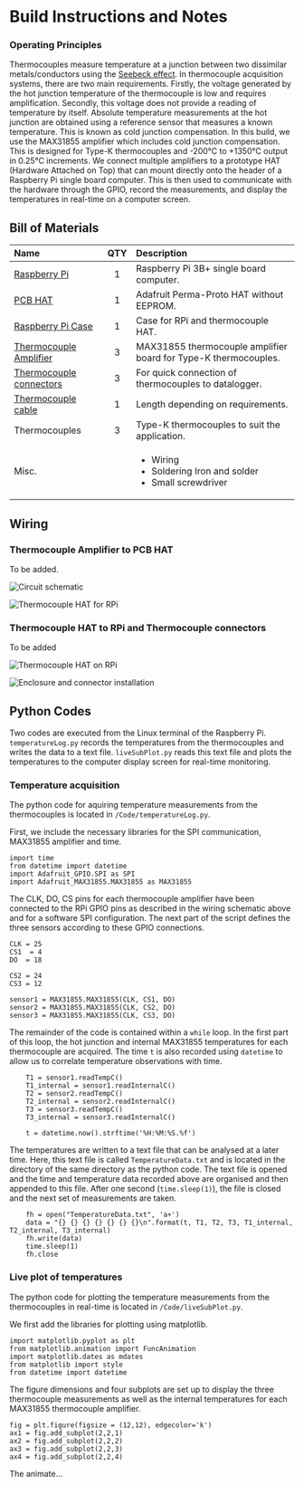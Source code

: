 # Build Instructions and Notes

### Operating Principles

Thermocouples measure temperature at a junction between two dissimilar metals/conductors using the [Seebeck effect](https://en.wikipedia.org/wiki/Thermocouple). In thermocouple acquisition systems, there are two main requirements. Firstly, the voltage generated by the hot junction temperature of the thermocouple is low and requires amplification. Secondly, this voltage does not provide a reading of temperature by itself. Absolute temperature measurements at the hot junction are obtained using a reference sensor that measures a known temperature. This is known as cold junction compensation. In this build, we use the MAX31855 amplifier which includes cold junction compensation. This is designed for Type-K thermocouples and -200°C to +1350°C output in 0.25°C increments. We connect multiple amplifiers to a prototype HAT (Hardware Attached on Top) that can mount directly onto the header of a Raspberry Pi single board computer. This is then used to communicate with the hardware through the GPIO, record the measurements, and display the temperatures in real-time on a computer screen.


## Bill of Materials

|Name               |QTY|Description                           |
|:------------------|:-:|:-------------------------------------|
|[Raspberry Pi](https://uk.farnell.com/raspberry-pi/rpi3-modbp/sbc-board-raspberry-pi-3-model/dp/2842228?src=raspberrypi)|1  |Raspberry Pi 3B+ single board computer. |
|[PCB HAT](https://www.adafruit.com/product/2310)|1  |Adafruit Perma-Proto HAT without EEPROM.|
|[Raspberry Pi Case](https://uk.rs-online.com/web/p/raspberry-pi-cases/9098132)|1 |Case for RPi and thermocouple HAT.| 
|[Thermocouple Amplifier](https://www.adafruit.com/product/269)|3  |MAX31855 thermocouple amplifier board for Type-K thermocouples.|
|[Thermocouple connectors](https://uk.rs-online.com/web/p/sensor-accessories/8919031)|3  |For quick connection of thermocouples to datalogger.|
|[Thermocouple cable](https://uk.rs-online.com/web/p/thermocouple-extension-wire/2363959)|1  |Length depending on requirements.|
|Thermocouples|3  |Type-K thermocouples to suit the application.|
|Misc.|   | <ul><li>Wiring</li><li>Soldering Iron and solder</li><li>Small screwdriver</li></ul>|


## Wiring

### Thermocouple Amplifier to PCB HAT

To be added.

![Circuit schematic](./Images/TC-HAT-Schematic.png)

![Thermocouple HAT for RPi](./Images/amplifiers-to-HAT-wiring.png)

### Thermocouple HAT to RPi and Thermocouple connectors

To be added

![Thermocouple HAT on RPi](./Images/TC-HAT-on-pi.png)

![Enclosure and connector installation](./Images/assembled-with-connectors.png)




## Python Codes

Two codes are executed from the Linux terminal of the Raspberry Pi. `temperatureLog.py` records the temperatures from the thermocouples and writes the data to a text file. `liveSubPlot.py` reads this text file and plots the temperatures to the computer display screen for real-time monitoring. 

### Temperature acquisition
The python code for aquiring temperature measurements from the thermocouples is located in `/Code/temperatureLog.py`. 

First, we include the necessary libraries for the SPI communication, MAX31855 amplifier and time.

```
import time
from datetime import datetime
import Adafruit_GPIO.SPI as SPI
import Adafruit_MAX31855.MAX31855 as MAX31855
```

The CLK, DO, CS pins for each thermocouple amplifier have been connected to the RPi GPIO pins as described in the wiring schematic above and for a software SPI configuration. The next part of the script defines the three sensors according to these GPIO connections.

```
CLK = 25
CS1  = 4
DO  = 18

CS2 = 24
CS3 = 12

sensor1 = MAX31855.MAX31855(CLK, CS1, DO)
sensor2 = MAX31855.MAX31855(CLK, CS2, DO)
sensor3 = MAX31855.MAX31855(CLK, CS3, DO)
```

The remainder of the code is contained within a `while` loop. In the first part of this loop, the hot junction and internal MAX31855 temperatures for each thermocouple are acquired. The time `t` is also recorded using `datetime` to allow us to correlate temperature observations with time. 

```
    T1 = sensor1.readTempC()
    T1_internal = sensor1.readInternalC()
    T2 = sensor2.readTempC()
    T2_internal = sensor2.readInternalC()
    T3 = sensor3.readTempC()
    T3_internal = sensor3.readInternalC()

    t = datetime.now().strftime('%H:%M:%S.%f')
```

The temperatures are written to a text file that can be analysed at a later time. Here, this text file is called `TemperatureData.txt` and is located in the directory of the same directory as the python code. The text file is opened and the time and temperature data recorded above are organised and then appended to this file. After one second (`time.sleep(1)`), the file is closed and the next set of measurements are taken.

```
    fh = open("TemperatureData.txt", 'a+')
    data = "{} {} {} {} {} {} {}\n".format(t, T1, T2, T3, T1_internal, T2_internal, T3_internal)
    fh.write(data)
    time.sleep(1)
    fh.close
```

### Live plot of temperatures
The python code for plotting the temperature measurements from the thermocouples in real-time is located in `/Code/liveSubPlot.py`.


We first add the libraries for plotting using matplotlib.

```
import matplotlib.pyplot as plt
from matplotlib.animation import FuncAnimation
import matplotlib.dates as mdates
from matplotlib import style
from datetime import datetime
```

The figure dimensions and four subplots are set up to display the three thermocouple measurements as well as the internal temperatures for each MAX31855 thermocouple amplifier.

```
fig = plt.figure(figsize = (12,12), edgecolor='k')
ax1 = fig.add_subplot(2,2,1)
ax2 = fig.add_subplot(2,2,2)
ax3 = fig.add_subplot(2,2,3)
ax4 = fig.add_subplot(2,2,4)
```

The animate...




